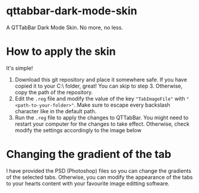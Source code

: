 # qttabbar-dark-mode-skin
 A QTTabBar Dark Mode Skin. No more, no less.
 
# How to apply the skin
It's simple!

1. Download this git repository and place it somewhere safe. If you have copied it to your C:\ folder, great! You can skip to step 3. Otherwise, copy the path of the repository.
2. Edit the `.reg` file and modify the value of the key `"TabImageFile"` with `"<path-to-your-folder>"`. Make sure to escape every backslash character like in the default path.
3. Run the `.reg` file to apply the changes to QTTabBar. You might need to restart  your computer for the changes to take effect. Otherwise, check modify the settings accordingly to the image below

# Changing the gradient of the tab
I have provided the PSD (Photoshop) files so you can change the gradients of the selected tabs. Otherwise, you can modify the appearance of the tabs to your hearts content with your favourite image editting software.
    
